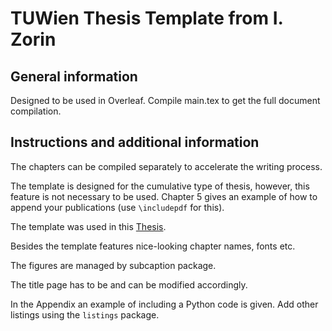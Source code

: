 # TUWien Thesis Template from I. Zorin

## General information

Designed to be used in Overleaf. 
Compile main.tex to get the full document compilation. 

## Instructions and additional information

The chapters can be compiled separately to accelerate the writing process.

The template is designed for the cumulative type of thesis, however, this feature is not necessary to be used. Chapter 5 gives an example of how to append your publications (use `\includepdf` for this).

The template was used in this [Thesis](https://doi.org/10.34726/hss.2020.82484).

Besides the template features nice-looking chapter names, fonts etc. 

The figures are managed by subcaption package.

The title page has to be and can be modified accordingly. 

In the Appendix an example of including a Python code is given. Add other listings using the `listings` package.